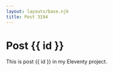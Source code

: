 ```yaml
---
layout: layouts/base.njk
title: Post 3194
---
```


# Post {{ id }}

This is post {{ id }} in my Eleventy project.
